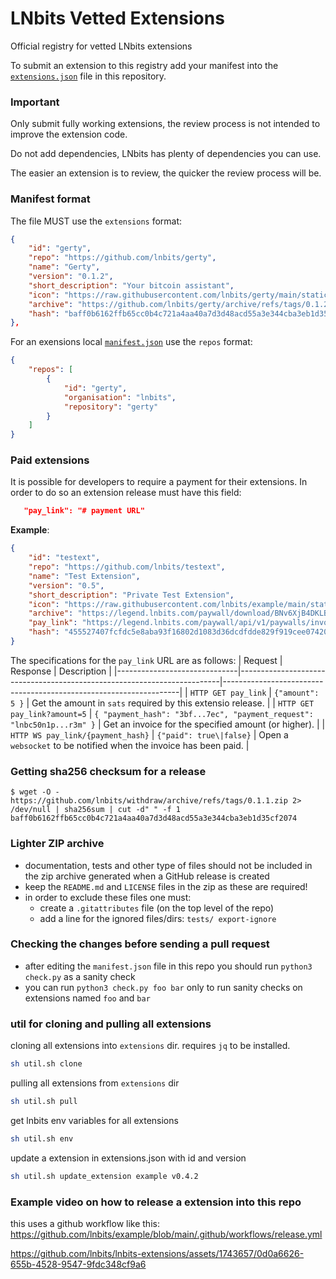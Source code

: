 # LNbits Vetted Extensions

Official registry for vetted LNbits extensions

To submit an extension to this registry add your manifest into the [`extensions.json`](extensions.json) file in this repository.
### Important

Only submit fully working extensions, the review process is not intended to improve the extension code.

Do not add dependencies, LNbits has plenty of dependencies you can use.

The easier an extension is to review, the quicker the review process will be.

### Manifest format

The file MUST use the `extensions` format:

```json
{
    "id": "gerty",
    "repo": "https://github.com/lnbits/gerty",
    "name": "Gerty",
    "version": "0.1.2",
    "short_description": "Your bitcoin assistant",
    "icon": "https://raw.githubusercontent.com/lnbits/gerty/main/static/gerty.png",
    "archive": "https://github.com/lnbits/gerty/archive/refs/tags/0.1.2.zip",
    "hash": "baff0b6162ffb65cc0b4c721a4aa40a7d3d48acd55a3e344cba3eb1d35cf2074"
},
```

For an exensions local [`manifest.json`](https://github.com/lnbits/gerty/blob/main/manifest.json) use the `repos` format:

```json
{
    "repos": [
        {
            "id": "gerty",
            "organisation": "lnbits",
            "repository": "gerty"
        }
    ]
}
```

### Paid extensions
It is possible for developers to require a payment for their extensions. In order to do so an extension release must have this field:
```json
   "pay_link": "# payment URL"
```

**Example**:
```json
{
    "id": "testext",
    "repo": "https://github.com/lnbits/testext",
    "name": "Test Extension",
    "version": "0.5",
    "short_description": "Private Test Extension",
    "icon": "https://raw.githubusercontent.com/lnbits/example/main/static/bitcoin-extension.png",
    "archive": "https://legend.lnbits.com/paywall/download/BNv6XjB4DKLBQt7q5w4HuG",
    "pay_link": "https://legend.lnbits.com/paywall/api/v1/paywalls/invoice/BNv6XjB4DKLBQt7q5w4HuG",
    "hash": "455527407fcfdc5e8aba93f16802d1083d36dcdfdde829f919cee07420791d61"
}
```

The specifications for the `pay_link` URL are as follows:
| Request                      | Response                                                                | Description                                                       |
|------------------------------|-------------------------------------------------------------------------|-------------------------------------------------------------------|
| `HTTP GET pay_link`               | `{"amount": 5 }`                                                        | Get the amount in `sats` required by this extensio release.       |
| `HTTP GET pay_link?amount=5`      | `{ "payment_hash": "3bf...7ec", "payment_request": "lnbc50n1p...r3m" }` | Get an invoice for the specified amount (or higher).              |
| `HTTP WS pay_link/{payment_hash}` | `{"paid": true\|false}`                                               | Open a `websocket` to be notified when the invoice has been paid. |


### Getting sha256 checksum for a release

```console
$ wget -O - https://github.com/lnbits/withdraw/archive/refs/tags/0.1.1.zip 2> /dev/null | sha256sum | cut -d" " -f 1
baff0b6162ffb65cc0b4c721a4aa40a7d3d48acd55a3e344cba3eb1d35cf2074
```

### Lighter ZIP archive

-   documentation, tests and other type of files should not be included in the zip archive generated when a GitHub release is created
-   keep the `README.md` and `LICENSE` files in the zip as these are required!
-   in order to exclude these files one must:
    -   create a `.gitattributes` file (on the top level of the repo)
    -   add a line for the ignored files/dirs: `tests/ export-ignore`

### Checking the changes before sending a pull request

-   after editing the `manifest.json` file in this repo you should run `python3 check.py` as a sanity check
-   you can run `python3 check.py foo bar` only to run sanity checks on extensions named `foo` and `bar`

### util for cloning and pulling all extensions

cloning all extensions into `extensions` dir. requires `jq` to be installed.

```sh
sh util.sh clone
```

pulling all extensions from `extensions` dir

```sh
sh util.sh pull
```

get lnbits env variables for all extensions

```sh
sh util.sh env
```

update a extension in extensions.json with id and version

```sh
sh util.sh update_extension example v0.4.2
```

### Example video on how to release a extension into this repo

this uses a github workflow like this: https://github.com/lnbits/example/blob/main/.github/workflows/release.yml

https://github.com/lnbits/lnbits-extensions/assets/1743657/0d0a6626-655b-4528-9547-9fdc348cf9a6
